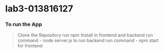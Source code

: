 # lab3-013816127

### To run the App
 > Clone the Repository
 >run npm Install in frontend and backend 
 > run command - node server.js to run backend
 > run command - npm start for frontend
